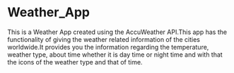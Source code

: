 # Weather_App
This is a Weather App created using the AccuWeather API.This app has the functionality of giving the weather related information of the cities worldwide.It provides you the information regarding the temperature, weather type,  about time whether it is day time or night time  and with that the icons of the weather type and that of time.
